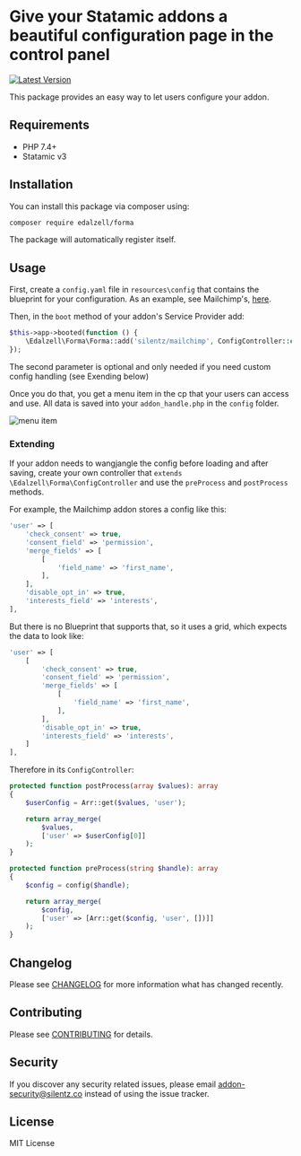 # Give your Statamic addons a beautiful configuration page in the control panel
[![Latest Version](https://img.shields.io/github/release/edalzell/statamic-forma.svg?style=flat-square)](https://github.com/edalzell/statamic-forma/releases)

This package provides an easy way to let users configure your addon.

## Requirements

* PHP 7.4+
* Statamic v3

## Installation

You can install this package via composer using:

```bash
composer require edalzell/forma
```

The package will automatically register itself.

## Usage

First, create a `config.yaml` file in `resources\config` that contains the blueprint for your configuration. As an example, see Mailchimp's, [here](https://github.com/silentzco/statamic-mailchimp/blob/main/resources/blueprints/config.yaml).

Then, in the `boot` method of your addon's Service Provider add:
```php
$this->app->booted(function () {
    \Edalzell\Forma\Forma::add('silentz/mailchimp', ConfigController::class);
});
```

The second parameter is optional and only needed if you need custom config handling (see Exending below)

Once you do that, you get a menu item in the cp that your users can access and use. All data is saved into your `addon_handle.php` in the `config` folder.

![menu item](https://raw.githubusercontent.com/edalzell/statamic-forma/main/images/mailchimp-menu.png)

### Extending

If your addon needs to wangjangle the config before loading and after saving, create your own controller that `extends \Edalzell\Forma\ConfigController` and use the `preProcess` and `postProcess` methods.

For example, the Mailchimp addon stores a config like this:
```php
'user' => [
    'check_consent' => true,
    'consent_field' => 'permission',
    'merge_fields' => [
        [
            'field_name' => 'first_name',
        ],
    ],
    'disable_opt_in' => true,
    'interests_field' => 'interests',
],
```

But there is no Blueprint that supports that, so it uses a grid, which expects the data to look like:
```php
'user' => [
    [
        'check_consent' => true,
        'consent_field' => 'permission',
        'merge_fields' => [
            [
                'field_name' => 'first_name',
            ],
        ],
        'disable_opt_in' => true,
        'interests_field' => 'interests',
    ]
],
```

Therefore in its `ConfigController`:
```php
protected function postProcess(array $values): array
{
    $userConfig = Arr::get($values, 'user');

    return array_merge(
        $values,
        ['user' => $userConfig[0]]
    );
}

protected function preProcess(string $handle): array
{
    $config = config($handle);

    return array_merge(
        $config,
        ['user' => [Arr::get($config, 'user', [])]]
    );
}
```


## Changelog

Please see [CHANGELOG](CHANGELOG.md) for more information what has changed recently.

## Contributing

Please see [CONTRIBUTING](CONTRIBUTING.md) for details.

## Security

If you discover any security related issues, please email [addon-security@silentz.co](mailto:addon-security@silentz.co) instead of using the issue tracker.

## License

MIT License
